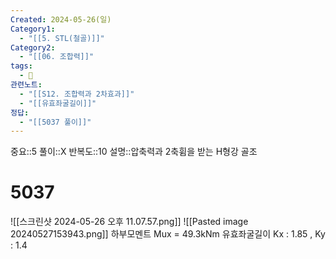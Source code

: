 ```yaml
---
Created: 2024-05-26(일)
Category1:
  - "[[5. STL(철골)]]"
Category2:
  - "[[06. 조합력]]"
tags:
  - 🧮
관련노트:
  - "[[S12. 조합력과 2차효과]]"
  - "[[유효좌굴길이]]"
정답:
  - "[[5037 풀이]]"
---
```

중요::5
풀이::X
반복도::10
설명::압축력과 2축휨을 받는 H형강 골조
#  5037

![[스크린샷 2024-05-26 오후 11.07.57.png]]
![[Pasted image 20240527153943.png]]
하부모멘트 Mux = 49.3kNm
유효좌굴길이 Kx : 1.85 , Ky : 1.4
